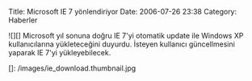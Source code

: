 Title: Microsoft IE 7 yönlendiriyor
Date: 2006-07-26 23:38
Category: Haberler

![][] Microsoft yıl sonuna doğru IE 7'yi otomatik update ile Windows XP
kullanıcılarına yükleteceğini duyurdu. İsteyen kullanıcı güncellmesini
yaparak IE 7'yi yükleyebilecek.

  []: /images/ie_download.thumbnail.jpg

